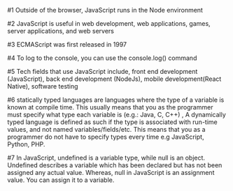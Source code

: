 #1 Outside of the browser, JavaScript runs in the Node environment

#2 JavaScript is useful in web development, web applications, games, server applications, and web servers

#3 ECMAScript was first released in 1997

#4 To log to the console, you can use the console.log() command

#5 Tech fields that use JavaScript include, front end development (JavaScript), back end development (NodeJs), mobile development(React Native), software testing

#6 statically typed languages are languages where the type of a variable is known at compile time. This usually means that you as the programmer must specify what type each variable is (e.g.: Java, C, C++) ,  A dynamically typed language is defined as such if the type is associated with run-time values, and not named variables/fields/etc. This means that you as a programmer do not have to specify types every time e.g JavaScript, Python, PHP.

#7 In JavaScript, undefined is a variable type, while null is an object. Undefined describes a variable which has been declared but has not been assigned any actual value. Whereas, null in JavaScript is an assignment value. You can assign it to a variable.

